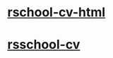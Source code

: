 # [rschool-cv-html](https://meri-mg.github.io/rsschool-cv/)
# [rsschool-cv](https://meri-mg.github.io/rsschool-cv/cv)
